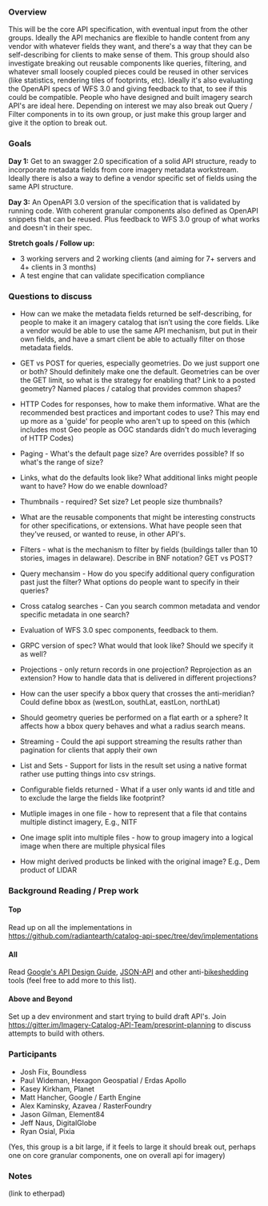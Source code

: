 ### Overview

This will be the core API specification, with eventual input from the other groups. Ideally the API mechanics are 
flexible to handle content from any vendor with whatever fields they want, and there's a way that they can be 
self-describing for clients to make sense of them. This group should also investigate breaking out reusable components 
like queries, filtering, and whatever small loosely coupled pieces could be reused in other services (like statistics, 
rendering tiles of footprints, etc). Ideally it's also evaluating the OpenAPI specs of WFS 3.0 and giving feedback to 
that, to see if this could be compatible. People who have designed and built imagery search API's are ideal here. 
Depending on interest we may also break out Query / Filter components in to its own group, or just make this group larger 
and give it the option to break out.

 
### Goals

**Day 1:** Get to an swagger 2.0 specification of a solid API structure, ready to incorporate metadata fields from core imagery 
metadata workstream. Ideally there is also a way to define a vendor specific set of fields using the same API structure.

**Day 3:** An OpenAPI 3.0 version of the specification that is validated by running code. With coherent granular components 
also defined as OpenAPI snippets that can be reused. Plus feedback to WFS 3.0 group of what works and doesn't in their spec.

**Stretch goals / Follow up:** 
* 3 working servers and 2 working clients (and aiming for 7+ servers and 4+ clients in 3 months)
* A test engine that can validate specification compliance

 
### Questions to discuss

* How can we make the metadata fields returned be self-describing, for people to make it an imagery catalog that 
isn’t using the core fields. Like a vendor would be able to use the same API mechanism, but put in their own fields, and have
a smart client be able to actually filter on those metadata fields.

* GET vs POST for queries, especially geometries. Do we just support one or both? Should definitely make one the default. 
Geometries can be over the GET limit, so what is the strategy for enabling that? Link to a posted geometry? Named places / catalog that provides common shapes?

* HTTP Codes for responses, how to make them informative. What are the recommended best practices and important codes to use?
This may end up more as a 'guide' for people who aren't up to speed on this (which includes most Geo people as OGC standards
didn't do much leveraging of HTTP Codes)

* Paging - What's the default page size? Are overrides possible? If so what's the range of size?

* Links, what do the defaults look like? What additional links might people want to have? How do we enable download?

* Thumbnails - required? Set size? Let people size thumbnails? 

* What are the reusable components that might be interesting constructs for other specifications, or extensions. What have 
people seen that they've reused, or wanted to reuse, in other API's.

* Filters - what is the mechanism to filter by fields (buildings taller than 10 stories, images in delaware). 
Describe in BNF notation? GET vs POST? 

* Query mechansim - How do you specify additional query configuration past just the filter? What options do people want to specify in their queries?

* Cross catalog searches - Can you search common metadata and vendor specific metadata in one search? 

* Evaluation of WFS 3.0 spec components, feedback to them.

* GRPC version of spec? What would that look like? Should we specify it as well?

* Projections - only return records in one projection? Reprojection as an extension? How to handle data that is delivered in different projections?

* How can the user specify a bbox query that crosses the anti-meridian?  Could define bbox as (westLon, southLat, eastLon, northLat)

* Should geometry queries be performed on a flat earth or a sphere? It affects how a bbox query behaves and what a radius search means.

* Streaming - Could the api support streaming the results rather than pagination for clients that apply their own 

* List and Sets - Support for lists in the result set using a native format rather use putting things into csv strings.

* Configurable fields returned -  What if a user only wants id and title and to exclude the large the fields like footprint?

* Mutliple images in one file - how to represent that a file that contains multiple distinct imagery, E.g., NITF

* One image split into multiple files  - how to group imagery into a logical image when there are multiple physical files

* How might derived products be linked with the original image?  E.g., Dem product of LIDAR

 
### Background Reading / Prep work
 
#### Top
Read up on all the implementations in <https://github.com/radiantearth/catalog-api-spec/tree/dev/implementations>

#### All
Read [Google's API Design Guide](https://cloud.google.com/apis/design/), [JSON-API](http://jsonapi.org/) and other anti-[bikeshedding](http://bikeshed.org/) tools (feel free to add more to this list).

#### Above and Beyond
Set up a dev environment and start trying to build draft API's. Join <https://gitter.im/Imagery-Catalog-API-Team/presprint-planning> 
to discuss attempts to build with others.

 
### Participants
* Josh Fix, Boundless
* Paul Wideman, Hexagon Geospatial / Erdas Apollo
* Kasey Kirkham, Planet
* Matt Hancher, Google / Earth Engine
* Alex Kaminsky, Azavea / RasterFoundry
* Jason Gilman, Element84
* Jeff Naus, DigitalGlobe
* Ryan Osial, Pixia


(Yes, this group is a bit large, if it feels to large it should break out, perhaps one on core granular components, one on overall api for imagery)
 
### Notes 
(link to etherpad)
